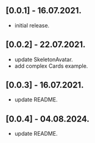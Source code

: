 ## [0.0.1] - 16.07.2021.

* initial release.

## [0.0.2] - 22.07.2021.

* update SkeletonAvatar.
* add complex Cards example.

## [0.0.3] - 16.07.2021.

* update README.

## [0.0.4] - 04.08.2024.

* update README.